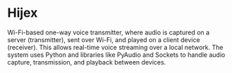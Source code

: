 # Hijex
 Wi-Fi-based one-way voice transmitter, where audio is captured on a server (transmitter), sent over Wi-Fi, and played on a client device (receiver). This allows real-time voice streaming over a local network. The system uses Python and libraries like PyAudio and Sockets to handle audio capture, transmission, and playback between devices.
